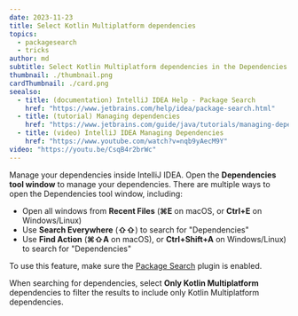 ```yaml
---
date: 2023-11-23
title: Select Kotlin Multiplatform dependencies
topics:
  - packagesearch
  - tricks
author: md
subtitle: Select Kotlin Multiplatform dependencies in the Dependencies tool window
thumbnail: ./thumbnail.png
cardThumbnail: ./card.png
seealso:
  - title: (documentation) IntelliJ IDEA Help - Package Search
    href: "https://www.jetbrains.com/help/idea/package-search.html"
  - title: (tutorial) Managing dependencies
    href: "https://www.jetbrains.com/guide/java/tutorials/managing-dependencies/"
  - title: (video) IntelliJ IDEA Managing Dependencies
    href: "https://www.youtube.com/watch?v=nqb9yAecM9Y"
video: "https://youtu.be/CsqB4r2brWc"
---
```


Manage your dependencies inside IntelliJ IDEA. Open the **Dependencies tool window** to manage your dependencies. There are multiple ways to open the Dependencies tool window, including:

- Open all windows from **Recent Files** (**⌘E** on macOS, or **Ctrl+E** on Windows/Linux)
- Use **Search Everywhere** (**⇧⇧**) to search for "Dependencies"
- Use **Find Action** (**⌘⇧A** on macOS), or **Ctrl+Shift+A** on Windows/Linux) to search for "Dependencies"

To use this feature, make sure the [Package Search](https://www.jetbrains.com/help/idea/package-search.html) plugin is enabled.

When searching for dependencies, select **Only Kotlin Multiplatform** dependencies to filter the results to include only Kotlin Multiplatform dependencies.
